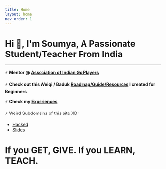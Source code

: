 ```yaml
---
title: Home
layout: home
nav_order: 1
---
```


# Hi 👋, I'm Soumya, A Passionate Student/Teacher From India
<hr>

⚡ **Mentor @ <a href="https://aigp.org.in/" target="_blank">Association of Indian Go Players</a>**

⚡ **Check out this Weiqi / Baduk <a href="https://weiqi.soumyak4.in" >Roadmap/Guide/Resources</a> I created for Beginners**

⚡ **Check my <a href="https://soumyak4.in/MA.html">Experiences</a>**  

⚡ Weird Subdomains of this site XD:
  - <a href="https://hacked.soumyak4.in/" target="_blank">Hacked</a>
  - <a href="http://slides.soumyak4.in/" target="_blank">Slides</a>

<!-- ⚡ **<a href="https://www.miraquill.com/the_fallen_poet" target="_blank">The Fallen Poet</a>** -->

# If you GET, GIVE. If you LEARN, TEACH.



